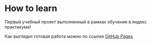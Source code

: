 # How to learn

Первый учебный проект выполненный в рамках обучения в яндекс практикуме!

Как выглядит готовая работа можно по ссылке [GitHub Pages](https://roman017.github.io/how-to-learn/)
